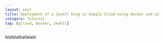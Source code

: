```yaml
---
layout: post
title: Deployment of a Jeykll blog in Google Cloud using docker and with SSL connection
category: Tutorial
tag: [gcloud, Docker, Jeykll]
---
```

blalblalballalabl